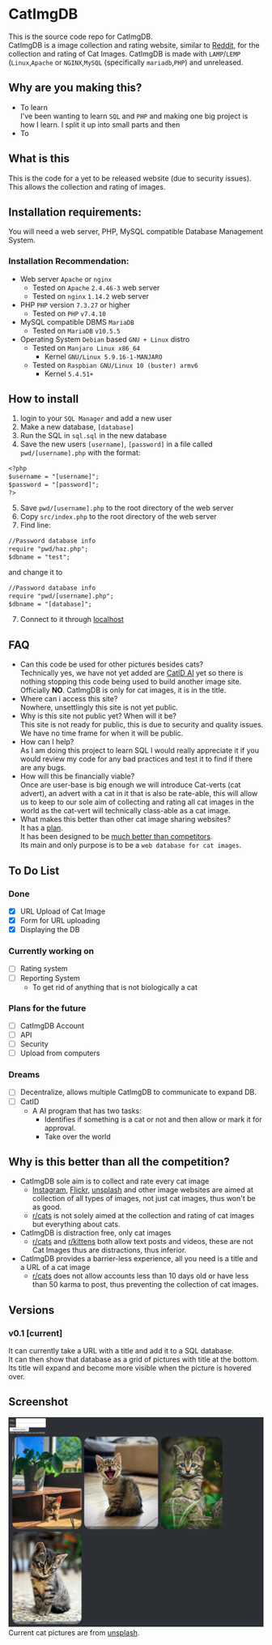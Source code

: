 # CatImgDB
This is the source code repo for CatImgDB.  
CatImgDB is a image collection and rating website, similar to [Reddit](https://reddit.com/), for the collection and rating of Cat Images. CatImgDB is made with `LAMP`/`LEMP` (`Linux`,`Apache` or `NGINX`,`MySQL` (specifically `mariadb`,`PHP`) and unreleased.

## Why are you making this?
- To learn  
I've been wanting to learn `SQL` and `PHP` and making one big project is how I learn. I split it up into small parts and then
- To



## What is this
This is the code for a yet to be released website (due to security issues). This allows the collection and rating of images.

## Installation requirements:
You will need a web server, PHP, MySQL compatible Database Management System.

### Installation Recommendation:
- Web server
	`Apache` or `nginx`
	- Tested on `Apache` `2.4.46-3` web server
	- Tested on `nginx` `1.14.2` web server
- PHP
	`PHP` version `7.3.27` or higher
	- Tested on `PHP` `v7.4.10`
- MySQL compatible DBMS
	`MariaDB`
	- Tested on `MariaDB` `v10.5.5`
- Operating System
	`Debian` based `GNU + Linux` distro
	- Tested on `Manjaro Linux x86_64`
		- Kernel `GNU/Linux 5.9.16-1-MANJARO`
	- Tested on `Raspbian GNU/Linux 10 (buster) armv6`
		- Kernel `5.4.51+`

## How to install
1. login to your `SQL Manager` and add a new user
2. Make a new database, `[database]`
3. Run the SQL in `sql.sql` in the new database
4. Save the new users `[username]`, `[password]` in a file called  `pwd/[username].php` with the format:
```
<?php
$username = "[username]";
$password = "[password]";
?>
```
5. Save `pwd/[username].php` to the root directory of the web server
6. Copy `src/index.php` to the root directory of the web server
7. Find line:
```
//Password database info
require "pwd/haz.php";
$dbname = "test";
```
and change it to
```
//Password database info
require "pwd/[username].php";
$dbname = "[database]";
```
7. Connect to it through [localhost](http://localhost/index.php)


## FAQ
- Can this code be used for other pictures besides cats?  
Technically yes, we have not yet added are [CatID AI](#catid) yet so there is nothing stopping this code being used to build another image site.  
Officially **NO**. CatImgDB is only for cat images, it is in the title.
- Where can i access this site?  
Nowhere, unsettlingly this site is not yet public.
- Why is this site not public yet? When will it be?  
This site is not ready for public, this is due to security and quality issues.  
We have no time frame for when it will be public.
- How can I help?  
As I am doing this project to learn SQL I would really appreciate it if you would review my code for any bad practices and test it to find if there are any bugs.
- How will this be financially viable?  
Once are user-base is big enough we will introduce Cat-verts (cat advert), an advert with a cat in it that is also be rate-able, this will allow us to keep to our sole aim of collecting and rating all cat images in the world as the cat-vert will technically class-able as a cat image.
- What makes this better than other cat image sharing websites?  
It has a [plan](#todo).  
It has been designed to be [much better than competitors](#whybetter).  
Its main and only purpose is to be a `web database for cat images`.


## <span id="todo">To Do List</span>
### Done
- [x] URL Upload of Cat Image
- [x] Form for URL uploading
- [x] Displaying the DB

### Currently working on
- [ ] Rating system
- [ ] Reporting System
	- To get rid of anything that is not biologically a cat

### Plans for the future
- [ ] CatImgDB Account
- [ ] API
- [ ] Security
- [ ] Upload from computers

### Dreams
- [ ] Decentralize, allows multiple CatImgDB to communicate to expand DB.
- [ ] <span id="catid">CatID</span>
	- A AI program that has two tasks:
		- Identifies if something is a cat or not and then allow or mark it for approval.
		- Take over the world

## <span id="whybetter">Why is this better than all the competition?</span>
- CatImgDB sole aim is to collect and rate every cat image
	- [Instagram](https://www.instagram.com/), [Flickr](https://www.flickr.com/), [unsplash](https://Unsplash.com/) and other image websites are aimed at collection of all types of images, not just cat images, thus won't be as good.
	- [r/cats](https://www.reddit.com/r/cats/) is not solely aimed at the collection and rating of cat images but everything about cats.
- CatImgDB is distraction free, only cat images
	- [r/cats](https://www.reddit.com/r/cats/) and [r/kittens](https://www.reddit.com/r/kittens/) both allow text posts and videos, these are not Cat Images thus are distractions, thus inferior.
- CatImgDB provides a barrier-less experience, all you need is a title and a URL of a cat image
	- [r/cats](https://www.reddit.com/r/cats/) does not allow accounts less than 10 days old or have less than 50 karma to post, thus preventing the collection of cat images.

## Versions
### v0.1 [current]
It can currently take a URL with a title and add it to a SQL database.  
It can then show that database as a grid of pictures with title at the bottom. Its title will expand and become more visible when the picture is hovered over.

## Screenshot
![Screenshot 1, v0.1](ss0.jpg)
Current cat pictures are from [unsplash](https://Unsplash.com/).
